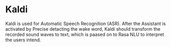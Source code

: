 # Kaldi

Kaldi is used for Automatic Speech Recognition (ASR). After the Assistant is activated by Precise detacting the wake
word, Kaldi should transform the recorded sound waves to text, which is paased on to Rasa NLU to interpret the users
intend. 
